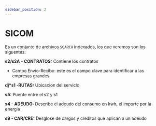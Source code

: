 ```yaml
---
sidebar_position: 2
---
```

# SICOM

Es un conjunto de archivos `SCARCH` indexados, los que veremos son los siguentes:

**s2/s2A - CONTRATOS:**
Contiene los contratos
- Campo Envio-Recibo: este es el campo clave para identificar a las empresas grandes.

**dj*s1 -RUTAS:**
Ubicacion del servicio

**s5:**
Puente entre el s2 y s1

**s4 - ADEUDO:**
Describe el adeudo del consumo en kwh, el importe por la energia

**s9 - CAR/CRE:**
Desglose de cargos y creditos que aplican a un adeudo 